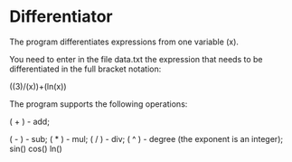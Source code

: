 # Differentiator
The program differentiates expressions from one variable (x).  

You need to enter in the file data.txt the expression that needs to be differentiated in the full bracket notation:  

((3)/(x))+(ln(x))  

The program supports the following operations:  

( + ) - add;  

( - ) - sub;
( * ) - mul;
( / ) - div;
( ^ ) - degree (the exponent is an integer);
sin()
cos()
ln()
